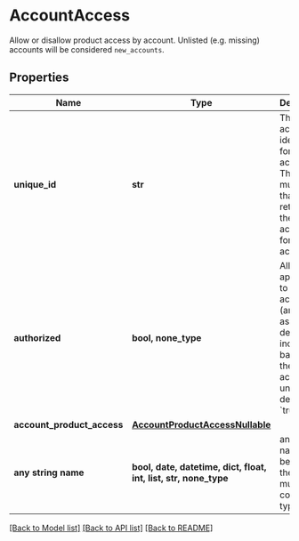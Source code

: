 # AccountAccess

Allow or disallow product access by account. Unlisted (e.g. missing) accounts will be considered `new_accounts`.

## Properties
Name | Type | Description | Notes
------------ | ------------- | ------------- | -------------
**unique_id** | **str** | The unique account identifier for this account. This value must match that returned by the data access API for this account. | 
**authorized** | **bool, none_type** | Allow the application to see this account (and associated details, including balance) in the list of accounts  If unset, defaults to &#x60;true&#x60;. | [optional]  if omitted the server will use the default value of True
**account_product_access** | [**AccountProductAccessNullable**](AccountProductAccessNullable.md) |  | [optional] 
**any string name** | **bool, date, datetime, dict, float, int, list, str, none_type** | any string name can be used but the value must be the correct type | [optional]

[[Back to Model list]](../README.md#documentation-for-models) [[Back to API list]](../README.md#documentation-for-api-endpoints) [[Back to README]](../README.md)


